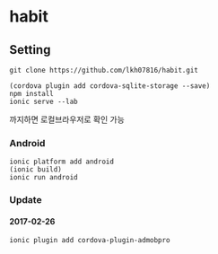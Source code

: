 # habit

## Setting
```
git clone https://github.com/lkh07816/habit.git

(cordova plugin add cordova-sqlite-storage --save)
npm install
ionic serve --lab
```
까지하면 로컬브라우저로 확인 가능   

### Android
```
ionic platform add android
(ionic build)
ionic run android
```

### Update
#### 2017-02-26
```
ionic plugin add cordova-plugin-admobpro
```
